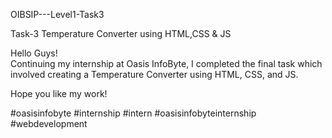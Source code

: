 OIBSIP---Level1-Task3

Task-3 Temperature Converter using HTML,CSS & JS

Hello Guys!  
Continuing my internship at Oasis InfoByte, I completed the final task which involved creating a Temperature Converter using HTML, CSS, and JS.

Hope you like my work!

#oasisinfobyte #internship #intern #oasisinfobyteinternship #webdevelopment
